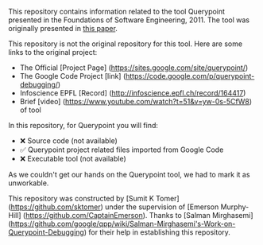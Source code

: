 This repository contains information related to the tool Querypoint presented in the Foundations of Software Engineering, 2011. The tool was originally presented in [this paper](http://dl.acm.org/citation.cfm?doid=2025113.2025184).

This repository is not the original repository for this tool. Here are some links to the original project:

- The Official [Project Page] (https://sites.google.com/site/querypoint/)
- The Google Code Project [link] (https://code.google.com/p/querypoint-debugging/)
- Infoscience EPFL [Record] (http://infoscience.epfl.ch/record/164417)
- Brief [video] (https://www.youtube.com/watch?t=51&v=yw-0s-5CfW8) of tool

In this repository, for Querypoint you will find:

- :x: Source code (not available)
- :white_check_mark: Querypoint project related files imported from Google Code
- :x: Executable tool (not available)

As we couldn't get our hands on the Querypoint tool, we had to mark it as unworkable.

This repository was constructed by [Sumit K Tomer] (https://github.com/sktomer) under the supervision of [Emerson Murphy-Hill] (https://github.com/CaptainEmerson). Thanks to [Salman Mirghasemi] (https://github.com/google/qpp/wiki/Salman-Mirghasemi's-Work-on-Querypoint-Debugging) for their help in establishing this repository. 
